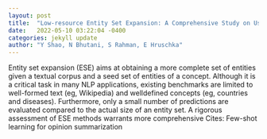 ```yaml
---
layout: post
title:  "Low-resource Entity Set Expansion: A Comprehensive Study on User-generated Text"
date:   2022-05-10 03:22:04 -0400
categories: jekyll update
author: "Y Shao, N Bhutani, S Rahman, E Hruschka"
---
```

Entity set expansion (ESE) aims at obtaining a more complete set of entities given a textual corpus and a seed set of entities of a concept. Although it is a critical task in many NLP applications, existing benchmarks are limited to well-formed text (eg, Wikipedia) and welldefined concepts (eg, countries and diseases). Furthermore, only a small number of predictions are evaluated compared to the actual size of an entity set. A rigorous assessment of ESE methods warrants more comprehensive Cites: Few-shot learning for opinion summarization